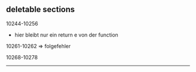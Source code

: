 ## deletable sections

10244-10256
* hier bleibt nur ein return e von der function

10261-10262 => folgefehler

10268-10278

---
